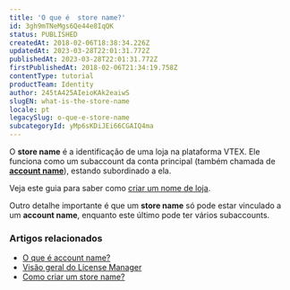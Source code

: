 ```yaml
---
title: 'O que é  store name?'
id: 3gh9mTNeMgs6Qe44e8IqQK
status: PUBLISHED
createdAt: 2018-02-06T18:38:34.226Z
updatedAt: 2023-03-28T22:01:31.772Z
publishedAt: 2023-03-28T22:01:31.772Z
firstPublishedAt: 2018-02-06T21:34:19.758Z
contentType: tutorial
productTeam: Identity
author: 245tA425AIeioKAk2eaiwS
slugEN: what-is-the-store-name
locale: pt
legacySlug: o-que-e-store-name
subcategoryId: yMp6sKDiJEi66CGAIQ4ma
---
```


O __store name__ é a identificação de uma loja na plataforma VTEX. Ele funciona como um subaccount da conta principal (também chamada de [__account name__](/pt/tutorial/o-que-e-account-name)), estando subordinado a ela. 

Veja este guia para saber como [criar um nome de loja](/pt/tutorial/como-criar-um-store-name).

Outro detalhe importante é que um __store name__ só pode estar vinculado a um __account name__, enquanto este último pode ter vários subaccounts.

### Artigos relacionados
- [O que é account name?](/pt/tutorial/o-que-e-account-name)
- [Visão geral do License Manager](/pt/tutorial/visao-geral-do-modulo-license-manager)
- [Como criar um store name?](/pt/tutorial/como-criar-um-store-name) 

